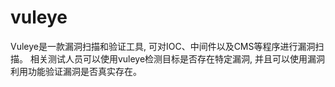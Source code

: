 # vuleye
Vuleye是一款漏洞扫描和验证工具, 可对IOC、中间件以及CMS等程序进行漏洞扫描。 相关测试人员可以使用vuleye检测目标是否存在特定漏洞, 并且可以使用漏洞利用功能验证漏洞是否真实存在。
